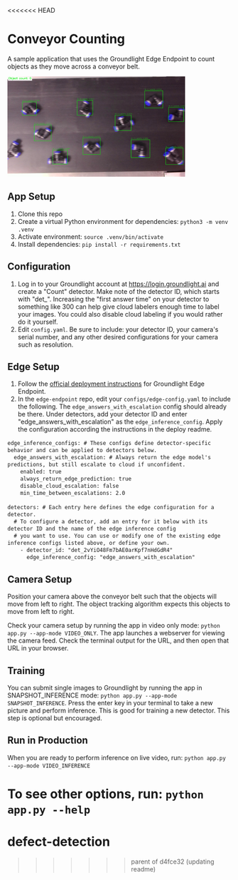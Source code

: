 <<<<<<< HEAD
# Conveyor Counting

A sample application that uses the Groundlight Edge Endpoint to count objects as they move across a conveyor belt. 

<img src="assets/items_on_conveyor.png" alt="Items on Conveyor" width="400">

## App Setup
1. Clone this repo
1. Create a virtual Python environment for dependencies: `python3 -m venv .venv`
1. Activate environment: `source .venv/bin/activate`
1. Install dependencies: `pip install -r requirements.txt`

## Configuration
1. Log in to your Groundlight account at https://login.groundlight.ai and create a "Count" detector. Make note of the detector ID, which starts with "det_". Increasing the "first answer time" on your detector to something like 300 can help give cloud labelers enough time to label your images. You could also disable cloud labeling if you would rather do it yourself. 
1. Edit `config.yaml`. Be sure to include: your detector ID, your camera's serial number, and any other desired configurations for your camera such as resolution.

## Edge Setup
1. Follow the [official deployment instructions](https://github.com/groundlight/edge-endpoint/blob/main/deploy/README.md) for Groundlight Edge Endpoint.
1. In the `edge-endpoint` repo, edit your `configs/edge-config.yaml` to include the following. The `edge_answers_with_escalation` config should already be there. Under detectors, add your detector ID and enter "edge_answers_with_escalation" as the `edge_inference_config`. Apply the configuration according the instructions in the deploy readme. 

```
edge_inference_configs: # These configs define detector-specific behavior and can be applied to detectors below.
  edge_answers_with_escalation: # Always return the edge model's predictions, but still escalate to cloud if unconfident.
    enabled: true
    always_return_edge_prediction: true
    disable_cloud_escalation: false
    min_time_between_escalations: 2.0

detectors: # Each entry here defines the edge configuration for a detector.
  # To configure a detector, add an entry for it below with its detector ID and the name of the edge inference config
  # you want to use. You can use or modify one of the existing edge inference configs listed above, or define your own.
    - detector_id: "det_2vYiO48Fm7bAE0arKpf7nHdGdR4"
      edge_inference_config: "edge_answers_with_escalation"
```
## Camera Setup
Position your camera above the conveyor belt such that the objects will move from left to right. The object tracking algorithm expects this objects to move from left to right.

Check your camera setup by running the app in video only mode: `python app.py --app-mode VIDEO_ONLY`. The app launches a webserver for viewing the camera feed. Check the terminal output for the URL, and then open that URL in your browser. 

## Training
You can submit single images to Groundlight by running the app in SNAPSHOT_INFERENCE mode: `python app.py --app-mode SNAPSHOT_INFERENCE`. Press the enter key in your terminal to take a new picture and perform inference. This is good for training a new detector. This step is optional but encouraged. 

## Run in Production
When you are ready to perform inference on live video, run: `python app.py --app-mode VIDEO_INFERENCE`

To see other options, run: `python app.py --help`
=======
# defect-detection
>>>>>>> parent of d4fce32 (updating readme)
